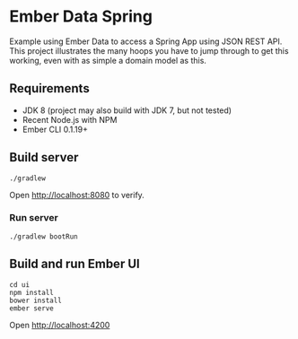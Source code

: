 # Ember Data Spring

Example using Ember Data to access a Spring App using JSON REST API. This project illustrates the many hoops you have to jump through to get this working, even with as simple a domain model as this.

## Requirements

* JDK 8 (project may also build with JDK 7, but not tested)
* Recent Node.js with NPM
* Ember CLI 0.1.19+

## Build server

```
./gradlew
```

Open [http://localhost:8080](http://localhost:8080) to verify.

### Run server

```
./gradlew bootRun
```


## Build and run Ember UI

```
cd ui
npm install
bower install
ember serve
```

Open [http://localhost:4200](http://localhost:4200)
